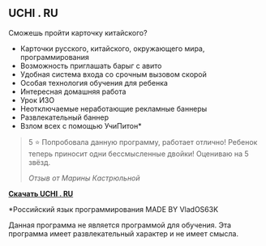 ## **UCHI . RU**

Сможешь пройти карточку китайского?

 - Карточки русского, китайского, окружающего мира, программирования
 - Возможность приглашать барыг с авито
 - Удобная система входа со срочным вызовом скорой
 - Особая технология обучения для ребенка
 - Интересная домашняя работа
 - Урок ИЗО
 - Неотключаемые неработающие рекламные баннеры
 - Развлекательный баннер
 - Взлом всех с помощью УчиПитон*

> 5 ⭐
> Попробовала данную программу, работает отлично! Ребенок теперь
> приносит одни бессмысленные двойки! Оцениваю на 5 звёзд.
> 
> *Отзыв от Марины Кастрюльной*

**[Скачать UCHI . RU](https://vlados63-uchiru.github.io/update/UchiRu.exe)**

*Российский язык программирования
MADE BY VladOS63K

Данная программа не является программой для обучения.
Эта программа имеет развлекательный характер и не имеет смысла.
